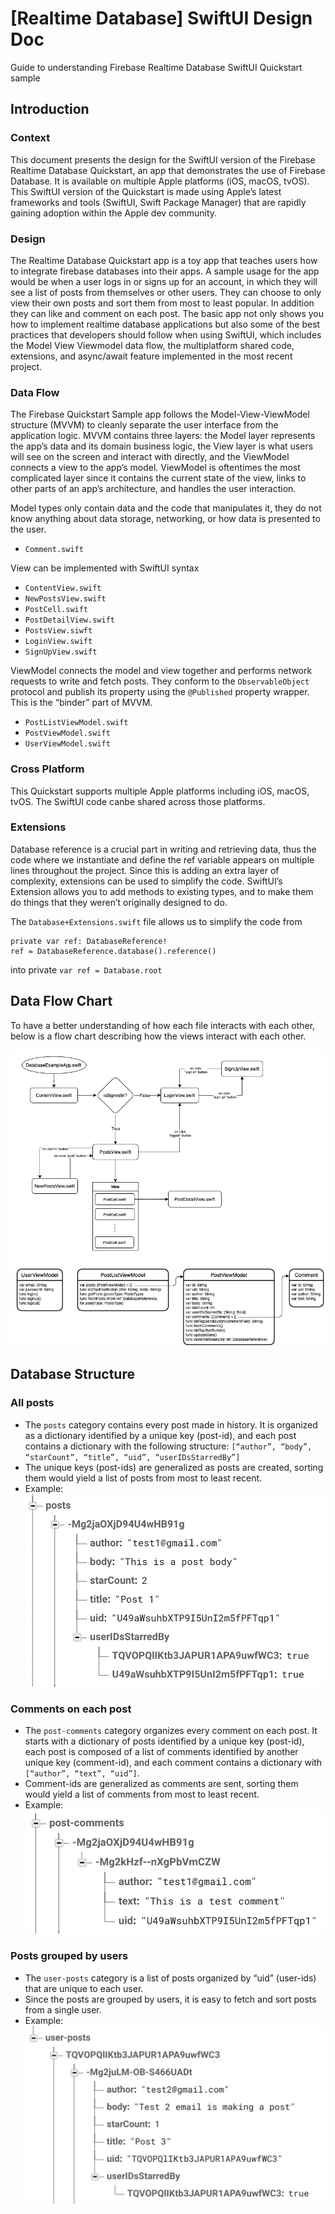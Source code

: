 [Realtime Database] SwiftUI Design Doc
=======================================
Guide to understanding Firebase Realtime Database SwiftUI Quickstart sample

## Introduction
### Context
This document presents the design for the SwiftUI version of the Firebase Realtime Database
Quickstart, an app that demonstrates the use of Firebase Database. It is available on multiple Apple
platforms (iOS, macOS, tvOS). This SwiftUI version of the Quickstart is made using Apple’s latest
frameworks and tools (SwiftUI, Swift Package Manager) that are rapidly gaining adoption within the
Apple dev community.
### Design
The Realtime Database Quickstart app is a toy app that teaches users how to integrate firebase
databases into their apps. A sample usage for the app would be when a user logs in or signs up for
an account, in which they will see a list of posts from themselves or other users. They can choose
to only view their own posts and sort them from most to least popular. In addition they can like and
comment on each post.
The basic app not only shows you how to implement realtime database applications but also some of
the best practices that developers should follow when using SwiftUI, which includes the Model View
Viewmodel data flow, the multiplatform shared code, extensions, and async/await feature implemented
in the most recent project. 
### Data Flow
The Firebase Quickstart Sample app follows the Model-View-ViewModel structure (MVVM) to cleanly
separate the user interface from the application logic. MVVM contains three layers: the Model layer
represents the app’s data and its domain business logic, the View layer is what users will see on
the screen and interact with directly, and the ViewModel connects a view to the app’s model.
ViewModel is oftentimes the most complicated layer since it contains the current state of the view,
links to other parts of an app’s architecture, and handles the user interaction.

Model types only contain data and the code that manipulates it, they do not know anything about data
storage, networking, or how data is presented to the user.
- `Comment.swift`

View can be implemented with SwiftUI syntax
- `ContentView.swift`
- `NewPostsView.swift`
- `PostCell.swift`
- `PostDetailView.swift`
- `PostsView.siwft`
- `LoginView.swift`
- `SignUpView.swift`

ViewModel connects the model and view together and performs network requests to write and fetch
posts. They conform to the `ObservableObject` protocol and publish its property using the
`@Published` property wrapper. This is the “binder” part of MVVM.
- `PostListViewModel.swift`
- `PostViewModel.swift`
- `UserViewModel.swift`

### Cross Platform
This Quickstart supports multiple Apple platforms including iOS, macOS, tvOS. The SwiftUI code canbe
shared across those platforms.

### Extensions
Database reference is a crucial part in writing and retrieving data, thus the code where we
instantiate and define the ref variable appears on multiple lines throughout the project. Since this
is adding an extra layer of complexity, extensions can be used to simplify the code. 
SwiftUI’s Extension allows you to add methods to existing types, and to make them do things that
they weren’t originally designed to do. 

The `Database+Extensions.swift` file allows us to simplify the code from 
```
private var ref: DatabaseReference!
ref = DatabaseReference.database().reference()
```

into private `var ref = Database.root`

## Data Flow Chart
To have a better understanding of how each file interacts with each other, below is a flow chart
describing how the views interact with each other. 

![Data Flow Chart](./Design/Images/data-flow-chart.png)

## Database Structure

### All posts
- The `posts` category contains every post made in history. It is organized as a dictionary
  identified by a unique key (post-id), and each post contains a dictionary with the 
  following structure: `[“author”, “body”, “starCount”, “title”, “uid”, “userIDsStarredBy”]`
- The unique keys (post-ids) are generalized as posts are created, sorting them would yield a list
  of posts from most to least recent.
- Example: ![posts database structure](./Design/Images/posts.png)

### Comments on each post
- The `post-comments` category organizes every comment on each post. It starts with a dictionary of
  posts identified by a unique key (post-id), each post is composed of a list of comments identified
  by another unique key (comment-id), and each comment contains a dictionary with `[“author”,
  “text”, “uid”]`.
- Comment-ids are generalized as comments are sent, sorting them would yield a list of comments from
  most to least recent.
- Example: ![post-commments database structure](./Design/Images/post-comments.png)

### Posts grouped by users
- The `user-posts` category is a list of posts organized by “uid” (user-ids) that are unique to each
  user.
- Since the posts are grouped by users, it is easy to fetch and sort posts from a single user.
- Example: ![user-posts database structure](./Design/Images/user-posts.png)